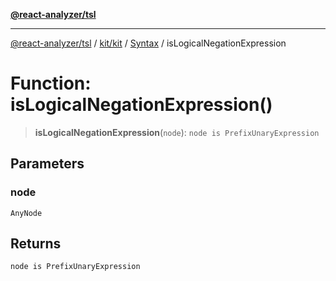 [**@react-analyzer/tsl**](../../../../../README.md)

***

[@react-analyzer/tsl](../../../../../README.md) / [kit/kit](../../../README.md) / [Syntax](../README.md) / isLogicalNegationExpression

# Function: isLogicalNegationExpression()

> **isLogicalNegationExpression**(`node`): `node is PrefixUnaryExpression`

## Parameters

### node

`AnyNode`

## Returns

`node is PrefixUnaryExpression`

